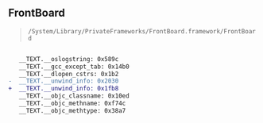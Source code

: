 ## FrontBoard

> `/System/Library/PrivateFrameworks/FrontBoard.framework/FrontBoard`

```diff

   __TEXT.__oslogstring: 0x589c
   __TEXT.__gcc_except_tab: 0x14b0
   __TEXT.__dlopen_cstrs: 0x1b2
-  __TEXT.__unwind_info: 0x2030
+  __TEXT.__unwind_info: 0x1fb8
   __TEXT.__objc_classname: 0x10ed
   __TEXT.__objc_methname: 0xf74c
   __TEXT.__objc_methtype: 0x38a7

```
